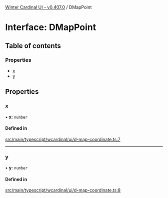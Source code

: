 [Winter Cardinal UI - v0.407.0](../index.md) / DMapPoint

# Interface: DMapPoint

## Table of contents

### Properties

- [x](DMapPoint.md#x)
- [y](DMapPoint.md#y)

## Properties

### x

• **x**: `number`

#### Defined in

[src/main/typescript/wcardinal/ui/d-map-coordinate.ts:7](https://github.com/winter-cardinal/winter-cardinal-ui/blob/v0.407.0/src/main/typescript/wcardinal/ui/d-map-coordinate.ts#L7)

___

### y

• **y**: `number`

#### Defined in

[src/main/typescript/wcardinal/ui/d-map-coordinate.ts:8](https://github.com/winter-cardinal/winter-cardinal-ui/blob/v0.407.0/src/main/typescript/wcardinal/ui/d-map-coordinate.ts#L8)
